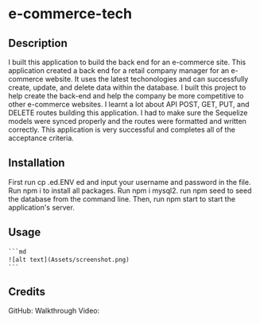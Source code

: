 # e-commerce-tech

## Description



I built this application to build the back end for an e-commerce site. This application created a back end for a retail company manager for an e-commerce website. It uses the latest techonologies and can successfully create, update, and delete data within the database. I built this project to help create the back-end and help the company be more competitive to other e-commerce websites. I learnt a lot about API POST, GET, PUT, and DELETE routes building this application. I had to make sure the Sequelize models were synced properly and the routes were formatted and written correctly. This application is very successful and completes all of the acceptance criteria. 


## Installation
First run cp .ed.ENV ed and input your username and password in the file.
Run npm i to install all packages.
Run npm i mysql2.
run npm seed to seed the database from the command line.
Then, run npm start to start the application's server.


## Usage



    ```md
    ![alt text](Assets/screenshot.png)
    ```

## Credits

GitHub: 
Walkthrough Video: 
